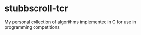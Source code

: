 stubbscroll-tcr
===============

My personal collection of algorithms implemented in C for use in programming competitions